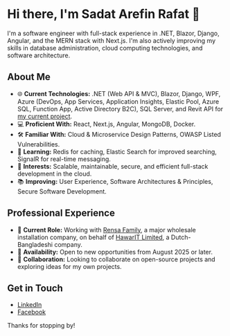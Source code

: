 # Hi there, I'm Sadat Arefin Rafat 👋

I'm a software engineer with full-stack experience in .NET, Blazor, Django, Angular, and the MERN stack with Next.js. I'm also actively improving my skills in database administration, cloud computing technologies, and software architecture.

## About Me

- 🌐 **Current Technologies:** .NET (Web API & MVC), Blazor, Django, WPF, Azure (DevOps, App Services, Application Insights, Elastic Pool, Azure SQL, Function App, Active Directory B2C), SQL Server, and Revit API for [my current project](https://rensa.nl/kennis-en-diensten/digitaal/revit).
- 💻 **Proficient With:** React, Next.js, Angular, MongoDB, Docker.
- 🛠️ **Familiar With:** Cloud & Microservice Design Patterns, OWASP Listed Vulnerabilities.
- 🌱 **Learning:** Redis for caching, Elastic Search for improved searching, SignalR for real-time messaging.
- 🚀 **Interests:** Scalable, maintainable, secure, and efficient full-stack development in the cloud.
- 📚 **Improving:** User Experience, Software Architectures & Principles, Secure Software Development.

## Professional Experience

- 💼 **Current Role:** Working with [Rensa Family](https://rensa.nl), a major wholesale installation company, on behalf of [HawarIT Limited](https://www.hawarit.com/), a Dutch-Bangladeshi company.
- 📅 **Availability:** Open to new opportunities from August 2025 or later.
- 🤝 **Collaboration:** Looking to collaborate on open-source projects and exploring ideas for my own projects.

## Get in Touch

- [LinkedIn](https://www.linkedin.com/in/sadat-arefin-rafat/)
- [Facebook](https://www.facebook.com/sadat.arefin.dev)

Thanks for stopping by!
